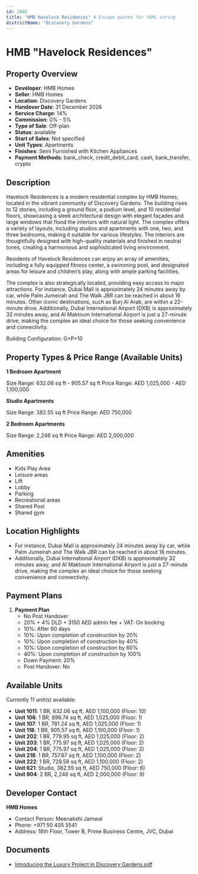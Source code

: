 ```yaml
---
id: 2802
title: "HMB Havelock Residences" # Escape quotes for YAML string
districtName: "Discovery Gardens"
---
```


# HMB "Havelock Residences"

## Property Overview
- **Developer**: HMB Homes
- **Seller**: HMB Homes
- **Location**: Discovery Gardens
- **Handover Date**: 31 December 2026
- **Service Charge**: 14%
- **Commission**: 0% - 5%
- **Type of Sale**: Off-plan
- **Status**: available
- **Start of Sales**: Not specified
- **Unit Types**: Apartments
- **Finishes**: Semi Furnished with Kitchen Appliances
- **Payment Methods**: bank_check, credit_debit_card, cash, bank_transfer, crypto

## Description
Havelock Residences is a modern residential complex by HMB Homes, located in the vibrant community of Discovery Gardens. The building rises to 12 stories, including a ground floor, a podium level, and 10 residential floors, showcasing a sleek architectural design with elegant façades and large windows that flood the interiors with natural light. The complex offers a variety of layouts, including studios and apartments with one, two, and three bedrooms, making it suitable for various lifestyles. The interiors are thoughtfully designed with high-quality materials and finished in neutral tones, creating a harmonious and sophisticated living environment. 

Residents of Havelock Residences can enjoy an array of amenities, including a fully equipped fitness center, a swimming pool, and designated areas for leisure and children’s play, along with ample parking facilities. 

The complex is also strategically located, providing easy access to major attractions. For instance, Dubai Mall is approximately 24 minutes away by car, while Palm Jumeirah and The Walk JBR can be reached in about 16 minutes. Other iconic destinations, such as Burj Al Arab, are within a 22-minute drive. Additionally, Dubai International Airport (DXB) is approximately 32 minutes away, and Al Maktoum International Airport is just a 27-minute drive, making the complex an ideal choice for those seeking convenience and connectivity.

Building Configuration: G+P+10

## Property Types & Price Range (Available Units)
**1 Bedroom Apartment**

Size Range: 632.06 sq ft - 905.57 sq ft
Price Range: AED 1,025,000 - AED 1,100,000

**Studio Apartments**

Size Range: 382.55 sq ft
Price Range: AED 750,000

**2 Bedroom Apartments**

Size Range: 2,246 sq ft
Price Range: AED 2,000,000

## Amenities
- Kids Play Area
- Leisure areas
- Lift
- Lobby
- Parking
- Recreational areas
- Shared Pool
- Shared gym

## Location Highlights
- For instance, Dubai Mall is approximately 24 minutes away by car, while Palm Jumeirah and The Walk JBR can be reached in about 16 minutes.
- Additionally, Dubai International Airport (DXB) is approximately 32 minutes away, and Al Maktoum International Airport is just a 27-minute drive, making the complex an ideal choice for those seeking convenience and connectivity.

## Payment Plans
1. **Payment Plan**
   - No Post Handover
   - 20% + 4% DLD + 3150 AED admin fee + VAT: On booking
   - 10%: After 60 days
   - 10%: Upon completion of construction by 20%
   - 10%: Upon completion of construction by 40%
   - 10%: Upon completion of construction by 60%
   - 40%: Upon completion of construction by 100%
   - Down Payment: 20%
   - Post Handover: No

## Available Units
Currently 11 unit(s) available:
- **Unit 1011**: 1 BR, 632.06 sq ft, AED 1,100,000 (Floor: 10)
- **Unit 106**: 1 BR, 896.74 sq ft, AED 1,025,000 (Floor: 1)
- **Unit 107**: 1 BR, 781.24 sq ft, AED 1,025,000 (Floor: 1)
- **Unit 118**: 1 BR, 905.57 sq ft, AED 1,100,000 (Floor: 1)
- **Unit 202**: 1 BR, 779.95 sq ft, AED 1,025,000 (Floor: 2)
- **Unit 203**: 1 BR, 775.97 sq ft, AED 1,025,000 (Floor: 2)
- **Unit 204**: 1 BR, 775.97 sq ft, AED 1,025,000 (Floor: 2)
- **Unit 218**: 1 BR, 757.67 sq ft, AED 1,100,000 (Floor: 2)
- **Unit 222**: 1 BR, 729.58 sq ft, AED 1,100,000 (Floor: 2)
- **Unit 621**: Studio, 382.55 sq ft, AED 750,000 (Floor: 6)
- **Unit 904**: 2 BR, 2,246 sq ft, AED 2,000,000 (Floor: 9)

## Developer Contact
**HMB Homes**
- Contact Person: Meenakshi Jamwal
- Phone: +971 50 405 5541
- Address: 16th Floor, Tower B, Prime Business Centre, JVC, Dubai

## Documents
- [Introducing the Luxury Project in Discovery Gardens.pdf](https://cdn.geniemap.net/2025/01/28/bOPMKUGkdmGqC1Q4TFjAdmh7rOQ8P3rwAuIk4udP.pdf)
